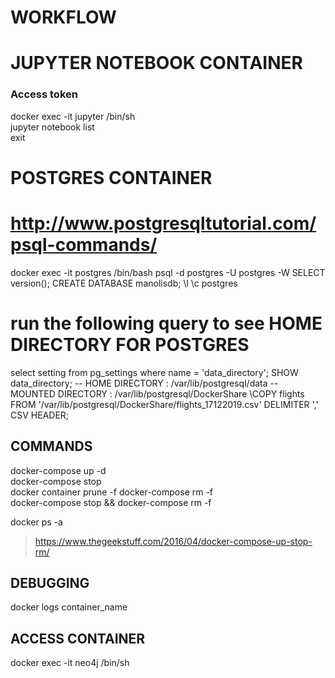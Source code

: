 
# WORKFLOW

# JUPYTER NOTEBOOK CONTAINER
### Access token
docker exec -it jupyter /bin/sh  
jupyter notebook list  
exit  



# POSTGRES CONTAINER
# http://www.postgresqltutorial.com/psql-commands/
docker exec -it postgres /bin/bash
psql -d postgres -U postgres -W
SELECT version();
CREATE DATABASE manolisdb;
\l
\c postgres

# run the following query to see HOME DIRECTORY FOR POSTGRES
select setting from pg_settings where name = 'data_directory';
SHOW data_directory;
-- HOME DIRECTORY    : /var/lib/postgresql/data 
-- MOUNTED DIRECTORY : /var/lib/postgresql/DockerShare
\COPY flights FROM '/var/lib/postgresql/DockerShare/flights_17122019.csv' DELIMITER ',' CSV HEADER;



## COMMANDS 
docker-compose up -d  
docker-compose stop  
docker container prune -f
docker-compose rm -f  
docker-compose stop && docker-compose rm -f  

docker ps -a

> https://www.thegeekstuff.com/2016/04/docker-compose-up-stop-rm/

## DEBUGGING
docker logs container_name

## ACCESS CONTAINER
docker exec -it neo4j /bin/sh
